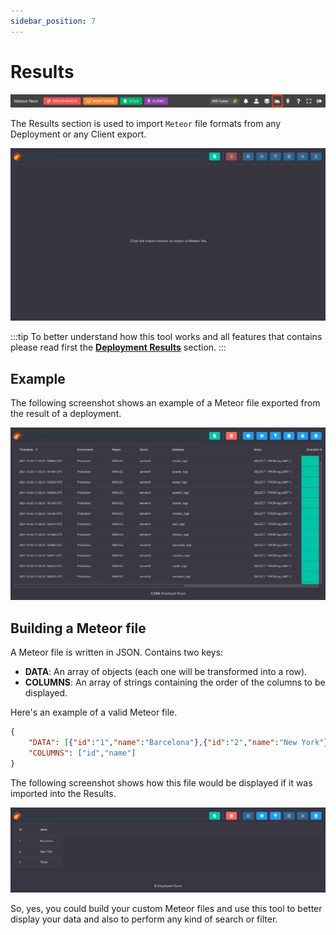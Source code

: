 ```yaml
---
sidebar_position: 7
---
```


# Results

![alt text](../../assets/results/results-topbar.png "Results Top Bar")

The Results section is used to import `Meteor` file formats from any Deployment or any Client export.

![alt text](../../assets/results/results1.png "Results 1")

:::tip
To better understand how this tool works and all features that contains please read first the **[Deployment Results](deployments/results)** section.
:::

## Example

The following screenshot shows an example of a Meteor file exported from the result of a deployment.

![alt text](../../assets/results/results2.png "Results 2")

## Building a Meteor file

A Meteor file is written in JSON. Contains two keys:

- **DATA**: An array of objects (each one will be transformed into a row).
- **COLUMNS**: An array of strings containing the order of the columns to be displayed. 

Here's an example of a valid Meteor file.

```json
{
    "DATA": [{"id":"1","name":"Barcelona"},{"id":"2","name":"New York"},{"id":"3","name":"Tokyo"}],
    "COLUMNS": ["id","name"]
}
```

The following screenshot shows how this file would be displayed if it was imported into the Results.

![alt text](../../assets/results/results-example.png "Results Example")

So, yes, you could build your custom Meteor files and use this tool to better display your data and also to perform any kind of search or filter.